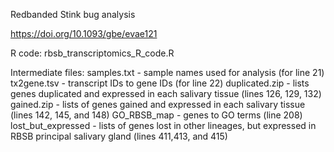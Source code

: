 Redbanded Stink bug analysis

https://doi.org/10.1093/gbe/evae121

R code: rbsb_transcriptomics_R_code.R

Intermediate files:
  samples.txt - sample names used for analysis (for line 21)
  tx2gene.tsv - transcript IDs to gene IDs (for line 22)
  duplicated.zip - lists genes duplicated and expressed in each salivary tissue (lines 126, 129, 132)
  gained.zip - lists of genes gained and expressed in each salivary tissue (lines 142, 145, and 148)
  GO_RBSB_map - genes to GO terms (line 208)
  lost_but_expressed - lists of genes lost in other lineages, but expressed in RBSB principal salivary gland (lines 411,413, and 415)
  
  
  
